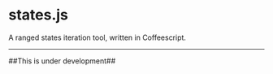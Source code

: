 # states.js

A ranged states iteration tool, written in Coffeescript.
___

##This is under development##